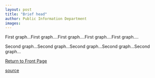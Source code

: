 ```yaml
---
layout: post
title: "Brief head"
author: Public Information Department
images:
---
```


First graph...First graph....First graph....First graph....First graph....

Second graph...Second graph...Second graph...Second graph...Second graph...

  

[Return to Front Page][1]

[1]: http://currents.ucsc.edu/

[source](http://www1.ucsc.edu/currents/04-05/10-04/brief-template.asp "Permalink to brief-template")
